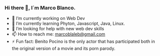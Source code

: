 ### Hi there 👋, I´m Marco Blanco.


- 🔭 I’m currently working on Web Dev
- 🌱 I’m currently learning Phyton, Javascript, Java, Linux.
- 🤔 I’m looking for help with new web dev skills
- 📫 How to reach me: marcoblaleb@gmail.com
- ⚡ Fun fact: Benito Pocino is the only actor that has participated both in the original version of a movie and its porn parody. 

